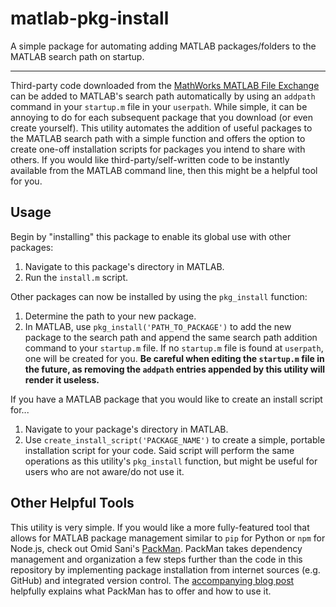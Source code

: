 # matlab-pkg-install

A simple package for automating adding MATLAB packages/folders to the MATLAB search path on
startup.

---

Third-party code downloaded from the [MathWorks MATLAB File
Exchange](https://www.mathworks.com/matlabcentral/fileexchange/) can be added to MATLAB's
search path automatically by using an `addpath` command in your `startup.m` file in your
`userpath`. While simple, it can be annoying to do for each subsequent package that you
download (or even create yourself). This utility automates the addition of useful packages
to the MATLAB search path with a simple function and offers the option to create one-off
installation scripts for packages you intend to share with others. If you would like
third-party/self-written code to be instantly available from the MATLAB command line, then
this might be a helpful tool for you.

## Usage

Begin by "installing" this package to enable its global use with other packages:

1. Navigate to this package's directory in MATLAB.
2. Run the `install.m` script.

Other packages can now be installed by using the `pkg_install` function:

1. Determine the path to your new package.
2. In MATLAB, use `pkg_install('PATH_TO_PACKAGE')` to add the new package to the search path
   and append the same search path addition command to your `startup.m` file. If no
   `startup.m` file is found at `userpath`, one will be created for you. **Be careful when
   editing the `startup.m` file in the future, as removing the `addpath` entries appended by
   this utility will render it useless.**

If you have a MATLAB package that you would like to create an install script for...

1. Navigate to your package's directory in MATLAB.
2. Use `create_install_script('PACKAGE_NAME')` to create a simple, portable installation
   script for your code. Said script will perform the same operations as this utility's
   `pkg_install` function, but might be useful for users who are not aware/do not use it.

## Other Helpful Tools

This utility is very simple. If you would like a more fully-featured tool that allows for
MATLAB package management similar to `pip` for Python or `npm` for Node.js, check out Omid
Sani's [PackMan](https://github.com/OmidS/PackMan). PackMan takes dependency management and
organization a few steps further than the code in this repository by implementing package
installation from internet sources (e.g. GitHub) and integrated version control. The
[accompanying blog post](https://medium.com/@omidsani/packman-c750d2ae0b6f) helpfully
explains what PackMan has to offer and how to use it.
